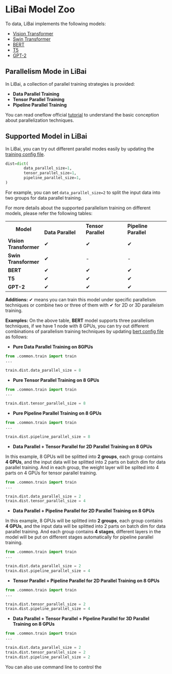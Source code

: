 # LiBai Model Zoo
To data, LiBai implements the following models:
- [Vision Transformer](https://arxiv.org/abs/2010.11929)
- [Swin Transformer](https://arxiv.org/abs/2103.14030)
- [BERT](https://arxiv.org/abs/1810.04805)
- [T5](https://arxiv.org/abs/1910.10683)
- [GPT-2](https://cdn.openai.com/better-language-models/language_models_are_unsupervised_multitask_learners.pdf)


## Parallelism Mode in LiBai
In LiBai, a collection of parallel training strategies is provided:
- **Data Parallel Training**
- **Tensor Parallel Training**
- **Pipeline Parallel Training**

You can read oneflow official [tutorial](https://docs.oneflow.org/en/master/parallelism/01_introduction.html) to understand the basic conception about parallelization techniques.


## Supported Model in LiBai
In LiBai, you can try out different parallel modes easily by updating the [training config file](https://github.com/Oneflow-Inc/libai/blob/main/configs/common/train.py).
```python
dist=dict(
        data_parallel_size=1,
        tensor_parallel_size=1,
        pipeline_parallel_size=1,
)
```
For example, you can set `data_parallel_size=2` to split the input data into two groups for data parallel training.

For more details about the supported parallelism training on different models, please refer the following tables:

<table class="docutils">
  <tbody>
    <tr>
      <th width="80"> Model </th>
      <th valign="bottom" align="left" width="120">Data Parallel</th>
      <th valign="bottom" align="left" width="120">Tensor Parallel</th>
      <th valign="bottom" align="left" width="120">Pipeline Parallel</th>
    </tr>
    <tr>
      <td align="left"> <b> Vision Transformer </b> </td>
      <td align="left">&#10004;</td>
      <td align="left">&#10004;</td>
      <td align="left">&#10004;</td>
    </tr>
    <tr>
      <td align="left"> <b> Swin Transformer </b> </td>
      <td align="left">&#10004;</td>
      <td align="left">-</td>
      <td align="left">-</td>
    <tr>
      <td align="left"> <b> BERT </b> </td>
      <td align="left">&#10004;</td>
      <td align="left">&#10004;</td>
      <td align="left">&#10004;</td>
    </tr>
    <tr>
      <td align="left"> <b> T5 </b> </td>
      <td align="left">&#10004;</td>
      <td align="left">&#10004;</td>
      <td align="left">&#10004;</td>
    </tr>
    <tr>
      <td align="left"> <b> GPT-2 </b> </td>
      <td align="left">&#10004;</td>
      <td align="left">&#10004;</td>
      <td align="left">&#10004;</td>
    </tr>
    </tr>
  </tbody>
</table>

**Additions:**
&#10004; means you can train this model under specific parallelism techniques or combine two or three of them with &#10004; for 2D or 3D paralleism training.

**Examples:**
On the above table, **BERT** model supports three parallelism techniques, if we have 1 node with 8 GPUs, you can try out different combinations of parallelism training techniques by updating [bert config file](../../../configs/bert_large_pretrain.py) as follows:
- **Pure Data Parallel Training on 8GPUs**
```python
from .common.train import train
...

train.dist.data_parallel_size = 8
```
- **Pure Tensor Parallel Training on 8 GPUs**
```python
from .common.train import train
...

train.dist.tensor_parallel_size = 8
```
- **Pure Pipeline Parallel Training on 8 GPUs**
```python
from .common.train import train
...

train.dist.pipeline_parallel_size = 8
```
- **Data Parallel + Tensor Parallel for 2D Parallel Training on 8 GPUs**

In this example, 8 GPUs will be splitted into **2 groups**, each group contains **4 GPUs**, and the input data will be splitted into 2 parts on batch dim for data parallel training. And in each group, the weight layer will be splited into 4 parts on 4 GPUs for tensor parallel training.
```python
from .common.train import train
...

train.dist.data_parallel_size = 2
train.dist.tensor_parallel_size = 4
```
- **Data Parallel + Pipeline Parallel for 2D Parallel Training on 8 GPUs**

In this example, 8 GPUs will be splitted into **2 groups**, each group contains **4 GPUs**, and the input data will be splitted into 2 parts on batch dim for data parallel training. And each group contains **4 stages**, different layers in the model will be put on different stages automatically for pipeline parallel training.
```python
from .common.train import train
...

train.dist.data_parallel_size = 2
train.dist.pipeline_parallel_size = 4
```
- **Tensor Parallel + Pipeline Parallel for 2D Parallel Training on 8 GPUs**
```python
from .common.train import train
...

train.dist.tensor_parallel_size = 2
train.dist.pipeline_parallel_size = 4
```
- **Data Parallel + Tensor Parallel + Pipeline Parallel for 3D Parallel Training on 8 GPUs**
```python
from .common.train import train
...

train.dist.data_parallel_size = 2
train.dist.tensor_parallel_size = 2
train.dist.pipeline_parallel_size = 2
```

You can also use command line to control the